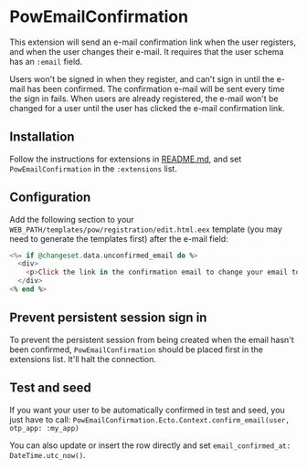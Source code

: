 # PowEmailConfirmation

This extension will send an e-mail confirmation link when the user registers, and when the user changes their e-mail. It requires that the user schema has an `:email` field.

Users won't be signed in when they register, and can't sign in until the e-mail has been confirmed. The confirmation e-mail will be sent every time the sign in fails. When users are already registered, the e-mail won't be changed for a user until the user has clicked the e-mail confirmation link.

## Installation

Follow the instructions for extensions in [README.md](../../../README.md), and set `PowEmailConfirmation` in the `:extensions` list.

## Configuration

Add the following section to your `WEB_PATH/templates/pow/registration/edit.html.eex` template (you may need to generate the templates first) after the e-mail field:

```elixir
<%= if @changeset.data.unconfirmed_email do %>
  <div>
    <p>Click the link in the confirmation email to change your email to <%= @changeset.data.unconfirmed_email %></span>.</p>
  </div>
<% end %>
```

## Prevent persistent session sign in

To prevent the persistent session from being created when the email hasn't been confirmed, `PowEmailConfirmation` should be placed first in the extensions list. It'll halt the connection.

## Test and seed

If you want your user to be automatically confirmed in test and seed, you just have to call: `PowEmailConfirmation.Ecto.Context.confirm_email(user, otp_app: :my_app)`

You can also update or insert the row directly and set `email_confirmed_at: DateTime.utc_now()`.